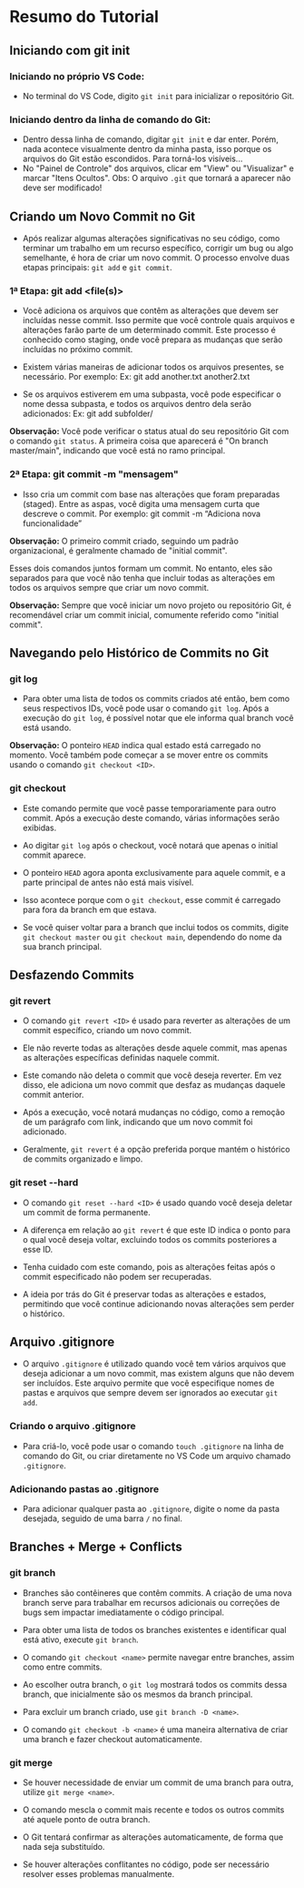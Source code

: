 # Resumo do Tutorial

## Iniciando com git init

### Iniciando no próprio VS Code:

- No terminal do VS Code, digito `git init` para inicializar o repositório Git.

### Iniciando dentro da linha de comando do Git:

- Dentro dessa linha de comando, digitar `git init` e dar enter.
  Porém, nada acontece visualmente dentro da minha pasta, isso porque os arquivos do Git estão escondidos. Para torná-los visíveis...
- No "Painel de Controle" dos arquivos, clicar em "View" ou "Visualizar" e marcar "Itens Ocultos".
  Obs: O arquivo `.git` que tornará a aparecer não deve ser modificado!

## Criando um Novo Commit no Git

- Após realizar algumas alterações significativas no seu código, como terminar um trabalho em um recurso específico, corrigir um bug ou algo semelhante, é hora de criar um novo commit. O processo envolve duas etapas principais: `git add` e `git commit`.

### 1ª Etapa: git add <file(s)>

- Você adiciona os arquivos que contêm as alterações que devem ser incluídas nesse commit. Isso permite que você controle quais arquivos e      alterações farão parte de um determinado commit. Este processo é conhecido como staging, onde você prepara as mudanças que serão incluídas no próximo commit.

- Existem várias maneiras de adicionar todos os arquivos presentes, se necessário. Por exemplo: Ex: git add another.txt another2.txt

- Se os arquivos estiverem em uma subpasta, você pode especificar o nome dessa subpasta, e todos os arquivos dentro dela serão adicionados: 
    Ex: git add  subfolder/

**Observação:** Você pode verificar o status atual do seu repositório Git com o comando `git status`. A primeira coisa que aparecerá é "On branch master/main", indicando que você está no ramo principal.

### 2ª Etapa: git commit -m "mensagem"

- Isso cria um commit com base nas alterações que foram preparadas (staged). Entre as aspas, você digita uma mensagem curta que descreve o commit. Por exemplo: git commit -m “Adiciona nova funcionalidade”

**Observação:** O primeiro commit criado, seguindo um padrão organizacional, é geralmente chamado de "initial commit".

Esses dois comandos juntos formam um commit. No entanto, eles são separados para que você não tenha que incluir todas as alterações em todos os arquivos sempre que criar um novo commit.

**Observação:** Sempre que você iniciar um novo projeto ou repositório Git, é recomendável criar um commit inicial, comumente referido como "initial commit".    

## Navegando pelo Histórico de Commits no Git

### git log

- Para obter uma lista de todos os commits criados até então, bem como seus respectivos IDs, você pode usar o comando `git log`. Após a execução do `git log`, é possível notar que ele informa qual branch você está usando.

**Observação:** O ponteiro `HEAD` indica qual estado está carregado no momento. Você também pode começar a se mover entre os commits usando o comando `git checkout <ID>`.

### git checkout <ID>

- Este comando permite que você passe temporariamente para outro commit. Após a execução deste comando, várias informações serão exibidas.

- Ao digitar `git log` após o checkout, você notará que apenas o initial commit aparece.
- O ponteiro `HEAD` agora aponta exclusivamente para aquele commit, e a parte principal de antes não está mais visível.
- Isso acontece porque com o `git checkout`, esse commit é carregado para fora da branch em que estava.

- Se você quiser voltar para a branch que inclui todos os commits, digite `git checkout master` ou `git checkout main`, dependendo do nome da sua branch principal.

## Desfazendo Commits

### git revert <ID>

- O comando `git revert <ID>` é usado para reverter as alterações de um commit específico, criando um novo commit.

- Ele não reverte todas as alterações desde aquele commit, mas apenas as alterações específicas definidas naquele commit.

- Este comando não deleta o commit que você deseja reverter. Em vez disso, ele adiciona um novo commit que desfaz as mudanças daquele commit anterior.

- Após a execução, você notará mudanças no código, como a remoção de um parágrafo com link, indicando que um novo commit foi adicionado.

- Geralmente, `git revert` é a opção preferida porque mantém o histórico de commits organizado e limpo.

### git reset --hard <ID>

- O comando `git reset --hard <ID>` é usado quando você deseja deletar um commit de forma permanente.

- A diferença em relação ao `git revert` é que este ID indica o ponto para o qual você deseja voltar, excluindo todos os commits posteriores a esse ID.

- Tenha cuidado com este comando, pois as alterações feitas após o commit especificado não podem ser recuperadas.

- A ideia por trás do Git é preservar todas as alterações e estados, permitindo que você continue adicionando novas alterações sem perder o histórico.

## Arquivo .gitignore

- O arquivo `.gitignore` é utilizado quando você tem vários arquivos que deseja adicionar a um novo commit, mas existem alguns que não devem ser incluídos. Este arquivo permite que você especifique nomes de pastas e arquivos que sempre devem ser ignorados ao executar `git add`.

### Criando o arquivo .gitignore

- Para criá-lo, você pode usar o comando `touch .gitignore` na linha de comando do Git, ou criar diretamente no VS Code um arquivo chamado `.gitignore`.

### Adicionando pastas ao .gitignore

- Para adicionar qualquer pasta ao `.gitignore`, digite o nome da pasta desejada, seguido de uma barra `/` no final.

## Branches + Merge + Conflicts

### git branch <name>

- Branches são contêineres que contêm commits. A criação de uma nova branch serve para trabalhar em recursos adicionais ou correções de bugs sem impactar imediatamente o código principal.

- Para obter uma lista de todos os branches existentes e identificar qual está ativo, execute `git branch`.

- O comando `git checkout <name>` permite navegar entre branches, assim como entre commits.

- Ao escolher outra branch, o `git log` mostrará todos os commits dessa branch, que inicialmente são os mesmos da branch principal.

- Para excluir um branch criado, use `git branch -D <name>`.

- O comando `git checkout -b <name>` é uma maneira alternativa de criar uma branch e fazer checkout automaticamente.

### git merge <name>

- Se houver necessidade de enviar um commit de uma branch para outra, utilize `git merge <name>`.

- O comando mescla o commit mais recente e todos os outros commits até aquele ponto de outra branch.

- O Git tentará confirmar as alterações automaticamente, de forma que nada seja substituído.

- Se houver alterações conflitantes no código, pode ser necessário resolver esses problemas manualmente.
